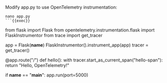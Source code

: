 Modify app.py to use OpenTelemetry instrumentation:

```
nano app.py
```{{exec}}

```
from flask import Flask
from opentelemetry.instrumentation.flask import FlaskInstrumentor
from trace import get_tracer

app = Flask(__name__)
FlaskInstrumentor().instrument_app(app)
tracer = get_tracer()

@app.route("/")
def hello():
    with tracer.start_as_current_span("hello-span"):
        return "Hello, OpenTelemetry!"

if __name__ == "__main__":
    app.run(port=5000)

```
